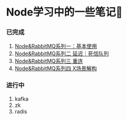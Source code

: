 # Node学习中的一些笔记📒

### 已完成

1. [Node&RabbitMQ系列一：基本使用](https://simuty.com/2020/10/29/RabbitMQ_1/)
2. [Node&RabbitMQ系列二 延迟｜死信队列](https://simuty.com/2020/10/29/RabbitMQ_2/)
3. [Node&RabbitMQ系列三 重连](https://simuty.com/2020/10/29/RabbitMQ_3/)
4. [Node&RabbitMQ系列四 X场景解构](https://simuty.com/2020/10/29/RabbitMQ_3/)

### 进行中

1. kafka
2. zk
3. radis
